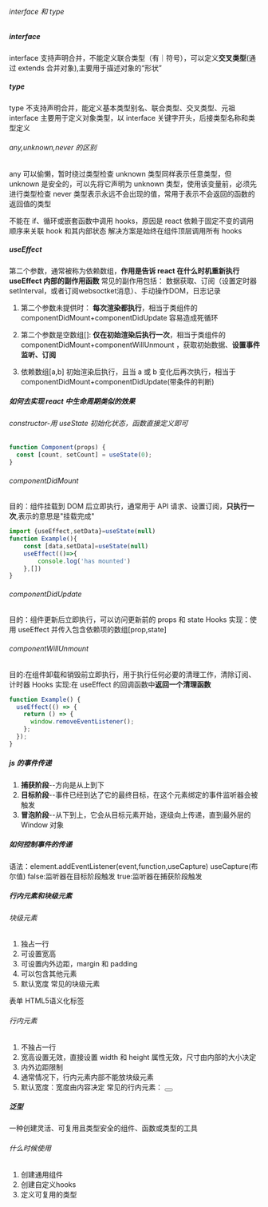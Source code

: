 ###### interface 和 type
##### interface 
interface 支持声明合并，不能定义联合类型（有｜符号），可以定义**交叉类型**(通过 extends 合并对象),主要用于描述对象的“形状”
##### type
type 不支持声明合并，能定义基本类型别名、联合类型、交叉类型、元祖
interface 主要用于定义对象类型，以 interface 关键字开头，后接类型名称和类型定义

###### any,unknown,never 的区别

any 可以偷懒，暂时绕过类型检查
unknown 类型同样表示任意类型，但 unknown 是安全的，可以先将它声明为 unknown 类型，使用该变量前，必须先进行类型检查
never 类型表示永远不会出现的值，常用于表示不会返回的函数的返回值的类型

不能在 if、循环或嵌套函数中调用 hooks，原因是 react 依赖于固定不变的调用顺序来关联 hook 和其内部状态
解决方案是始终在组件顶层调用所有 hooks

##### useEffect

第二个参数，通常被称为依赖数组，**作用是告诉 react 在什么时机重新执行 useEffect 内部的副作用函数**
常见的副作用包括：
数据获取、订阅（设置定时器setInterval，或者订阅websoctket消息）、手动操作DOM，日志记录
1. 第二个参数未提供时：
   **每次渲染都执行**，相当于类组件的 componentDidMount+componentDidUpdate
   容易造成死循环

2. 第二个参数是空数组[]:
   **仅在初始渲染后执行一次**，相当于类组件的 componentDidMount+componentWillUnmount
   ，获取初始数据、**设置事件监听、订阅**
3. 依赖数组[a,b]
   初始渲染后执行，且当 a 或 b 变化后再次执行，相当于 componentDidMount+componentDidUpdate(带条件的判断)

##### 如何去实现 react 中生命周期类似的效果

###### constructor-用 useState 初始化状态，函数直接定义即可

```js
function Component(props) {
  const [count, setCount] = useState(0);
}
```

###### componentDidMount

目的：组件挂载到 DOM 后立即执行，通常用于 API 请求、设置订阅，**只执行一次**,表示的意思是"挂载完成"

```js
import {useEffect,setData}=useState(null)
function Example(){
    const [data,setData]=useState(null)
    useEffect(()=>{
        console.log('has mounted')
    },[])
}
```

###### componentDidUpdate

目的：组件更新后立即执行，可以访问更新前的 props 和 state
Hooks 实现：使用 useEffect 并传入包含依赖项的数组[prop,state]

###### componentWillUnmount

目的:在组件卸载和销毁前立即执行，用于执行任何必要的清理工作，清除订阅、计时器
Hooks 实现:在 useEffect 的回调函数中**返回一个清理函数**

```js
function Example() {
  useEffect(() => {
    return () => {
      window.removeEventListener();
    };
  });
}
```

##### js 的事件传递

1. **捕获阶段**--方向是从上到下
2. **目标阶段**--事件已经到达了它的最终目标，在这个元素绑定的事件监听器会被触发
3. **冒泡阶段**--从下到上，它会从目标元素开始，逐级向上传递，直到最外层的 Window 对象

##### 如何控制事件的传递

语法：element.addEventListener(event,function,useCapture)
useCapture(布尔值)
false:监听器在目标阶段触发
true:监听器在捕获阶段触发

##### 行内元素和块级元素

###### 块级元素

1. 独占一行
2. 可设置宽高
3. 可设置内外边距，margin 和 padding
4. 可以包含其他元素
5. 默认宽度
常见的块级元素
<div> <p> <form>表单 HTML5语义化标签

###### 行内元素

1. 不独占一行
2. 宽高设置无效，直接设置 width 和 height 属性无效，尺寸由内部的大小决定
3. 内外边距限制
4. 通常情况下，行内元素内部不能放块级元素
5. 默认宽度：宽度由内容决定
   常见的行内元素：
   <span> <a> <label> <button>

##### 泛型
一种创建灵活、可复用且类型安全的组件、函数或类型的工具
###### 什么时候使用
1. 创建通用组件
2. 创建自定义hooks
3. 定义可复用的类型